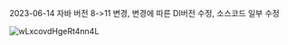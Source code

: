 2023-06-14 자바 버전 8->11 변경, 변경에 따른 DI버전 수정, 소스코드 일부 수정










![wLxcovdHgeRt4nn4L](https://github.com/Dohyeon-Parrk/photogram_insta/assets/144636860/5eb57519-9a62-4e61-a3db-dbde261b24e2)
